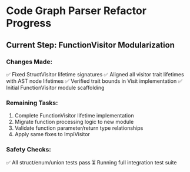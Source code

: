 # Code Graph Parser Refactor Progress

## Current Step: FunctionVisitor Modularization

### Changes Made:
✅ Fixed StructVisitor lifetime signatures
✅ Aligned all visitor trait lifetimes with AST node lifetimes
✅ Verified trait bounds in Visit implementation
✅ Initial FunctionVisitor module scaffolding

### Remaining Tasks:
1. Complete FunctionVisitor lifetime implementation
2. Migrate function processing logic to new module
3. Validate function parameter/return type relationships
4. Apply same fixes to ImplVisitor

### Safety Checks:
✅ All struct/enum/union tests pass
⏳ Running full integration test suite
